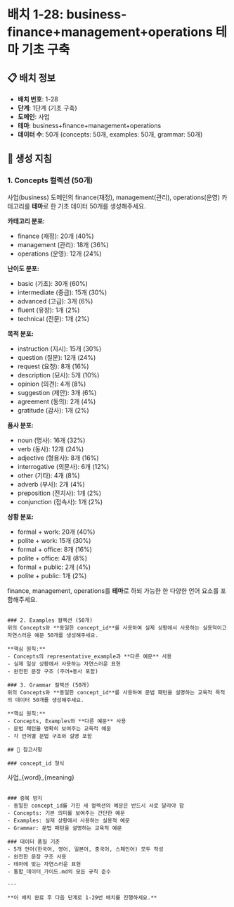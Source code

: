 # 배치 1-28: business-finance+management+operations 테마 기초 구축

## 📋 배치 정보
- **배치 번호**: 1-28
- **단계**: 1단계 (기초 구축)
- **도메인**: 사업
- **테마**: business+finance+management+operations
- **데이터 수**: 50개 (concepts: 50개, examples: 50개, grammar: 50개)

## 🎯 생성 지침

### 1. Concepts 컬렉션 (50개)
사업(business) 도메인의 finance(재정), management(관리), operations(운영) 카테고리를 **테마**로 한 기초 데이터 50개를 생성해주세요.

**카테고리 분포:**
- finance (재정): 20개 (40%)
- management (관리): 18개 (36%)
- operations (운영): 12개 (24%)

**난이도 분포:**
- basic (기초): 30개 (60%)
- intermediate (중급): 15개 (30%)
- advanced (고급): 3개 (6%)
- fluent (유창): 1개 (2%)
- technical (전문): 1개 (2%)

**목적 분포:**
- instruction (지시): 15개 (30%)
- question (질문): 12개 (24%)
- request (요청): 8개 (16%)
- description (묘사): 5개 (10%)
- opinion (의견): 4개 (8%)
- suggestion (제안): 3개 (6%)
- agreement (동의): 2개 (4%)
- gratitude (감사): 1개 (2%)

**품사 분포:**
- noun (명사): 16개 (32%)
- verb (동사): 12개 (24%)
- adjective (형용사): 8개 (16%)
- interrogative (의문사): 6개 (12%)
- other (기타): 4개 (8%)
- adverb (부사): 2개 (4%)
- preposition (전치사): 1개 (2%)
- conjunction (접속사): 1개 (2%)

**상황 분포:**
- formal + work: 20개 (40%)
- polite + work: 15개 (30%)
- formal + office: 8개 (16%)
- polite + office: 4개 (8%)
- formal + public: 2개 (4%)
- polite + public: 1개 (2%)

finance, management, operations를 **테마**로 하되 가능한 한 다양한 언어 요소를 포함해주세요.

```

### 2. Examples 컬렉션 (50개)
위의 Concepts와 **동일한 concept_id**를 사용하여 실제 상황에서 사용하는 실용적이고 자연스러운 예문 50개를 생성해주세요.

**핵심 원칙:**
- Concepts의 representative_example과 **다른 예문** 사용
- 실제 일상 상황에서 사용하는 자연스러운 표현
- 완전한 문장 구조 (주어+동사 포함)

### 3. Grammar 컬렉션 (50개)
위의 Concepts와 **동일한 concept_id**를 사용하여 문법 패턴을 설명하는 교육적 목적의 데이터 50개를 생성해주세요.

**핵심 원칙:**
- Concepts, Examples와 **다른 예문** 사용
- 문법 패턴을 명확히 보여주는 교육적 예문
- 각 언어별 문법 구조와 설명 포함

## 📝 참고사항

### concept_id 형식
```
사업_{word}_{meaning}
```

### 중복 방지
- 동일한 concept_id를 가진 세 컬렉션의 예문은 반드시 서로 달라야 함
- Concepts: 기본 의미를 보여주는 간단한 예문
- Examples: 실제 상황에서 사용하는 실용적 예문  
- Grammar: 문법 패턴을 설명하는 교육적 예문

### 데이터 품질 기준
- 5개 언어(한국어, 영어, 일본어, 중국어, 스페인어) 모두 작성
- 완전한 문장 구조 사용
- 테마에 맞는 자연스러운 표현
- 통합_데이터_가이드.md의 모든 규칙 준수

---

**이 배치 완료 후 다음 단계로 1-29번 배치를 진행하세요.**